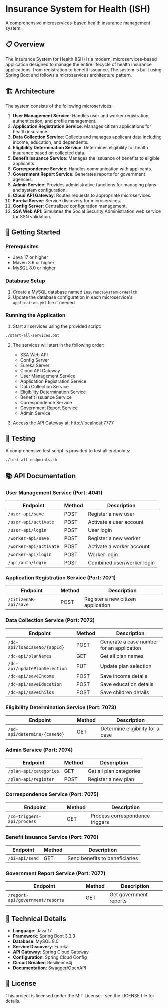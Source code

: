 # Insurance System for Health (ISH)

A comprehensive microservices-based health insurance management system.

## 📋 Overview

The Insurance System for Health (ISH) is a modern, microservices-based application designed to manage the entire lifecycle of health insurance applications, from registration to benefit issuance. The system is built using Spring Boot and follows a microservices architecture pattern.

## 🏗️ Architecture

The system consists of the following microservices:

1. **User Management Service**: Handles user and worker registration, authentication, and profile management.
2. **Application Registration Service**: Manages citizen applications for health insurance.
3. **Data Collection Service**: Collects and manages applicant data including income, education, and dependents.
4. **Eligibility Determination Service**: Determines eligibility for health insurance based on collected data.
5. **Benefit Issuance Service**: Manages the issuance of benefits to eligible applicants.
6. **Correspondence Service**: Handles communication with applicants.
7. **Government Report Service**: Generates reports for government agencies.
8. **Admin Service**: Provides administrative functions for managing plans and system configuration.
9. **Cloud API Gateway**: Routes requests to appropriate microservices.
10. **Eureka Server**: Service discovery for microservices.
11. **Config Server**: Centralized configuration management.
12. **SSA Web API**: Simulates the Social Security Administration web service for SSN validation.

## 🚀 Getting Started

### Prerequisites

- Java 17 or higher
- Maven 3.6 or higher
- MySQL 8.0 or higher

### Database Setup

1. Create a MySQL database named `InsuranceSystemForHealth`
2. Update the database configuration in each microservice's `application.yml` file if needed

### Running the Application

1. Start all services using the provided script:

```bash
./start-all-services.bat
```

2. The services will start in the following order:
   - SSA Web API
   - Config Server
   - Eureka Server
   - Cloud API Gateway
   - User Management Service
   - Application Registration Service
   - Data Collection Service
   - Eligibility Determination Service
   - Benefit Issuance Service
   - Correspondence Service
   - Government Report Service
   - Admin Service

3. Access the API Gateway at: http://localhost:7777

## 🧪 Testing

A comprehensive test script is provided to test all endpoints:

```bash
./test-all-endpoints.sh
```

## 📚 API Documentation

### User Management Service (Port: 4041)

| Endpoint | Method | Description |
|----------|--------|-------------|
| `/user-api/save` | POST | Register a new user |
| `/user-api/activate` | POST | Activate a user account |
| `/user-api/login` | POST | User login |
| `/worker-api/save` | POST | Register a new worker |
| `/worker-api/activate` | POST | Activate a worker account |
| `/worker-api/login` | POST | Worker login |
| `/api/auth/login` | POST | Combined user/worker login |

### Application Registration Service (Port: 7071)

| Endpoint | Method | Description |
|----------|--------|-------------|
| `/CitizenAR-api/save` | POST | Register a new citizen application |

### Data Collection Service (Port: 7072)

| Endpoint | Method | Description |
|----------|--------|-------------|
| `/dc-api/loadCaseNo/{appId}` | POST | Generate a case number for an application |
| `/dc-api/planNames` | GET | Get all plan names |
| `/dc-api/updatePlanSelection` | PUT | Update plan selection |
| `/dc-api/saveIncome` | POST | Save income details |
| `/dc-api/saveEducation` | POST | Save education details |
| `/dc-api/saveChilds` | POST | Save children details |

### Eligibility Determination Service (Port: 7073)

| Endpoint | Method | Description |
|----------|--------|-------------|
| `/ed-api/determine/{caseNo}` | GET | Determine eligibility for a case |

### Admin Service (Port: 7074)

| Endpoint | Method | Description |
|----------|--------|-------------|
| `/plan-api/categories` | GET | Get all plan categories |
| `/plan-api/register` | POST | Register a new plan |

### Correspondence Service (Port: 7075)

| Endpoint | Method | Description |
|----------|--------|-------------|
| `/co-triggers-api/process` | GET | Process correspondence triggers |

### Benefit Issuance Service (Port: 7076)

| Endpoint | Method | Description |
|----------|--------|-------------|
| `/bi-api/send` | GET | Send benefits to beneficiaries |

### Government Report Service (Port: 7077)

| Endpoint | Method | Description |
|----------|--------|-------------|
| `/report-api/government/reports` | GET | Get government reports |

## 🔧 Technical Details

- **Language**: Java 17
- **Framework**: Spring Boot 3.3.3
- **Database**: MySQL 8.0
- **Service Discovery**: Eureka
- **API Gateway**: Spring Cloud Gateway
- **Configuration**: Spring Cloud Config
- **Circuit Breaker**: Resilience4j
- **Documentation**: Swagger/OpenAPI

## 📝 License

This project is licensed under the MIT License - see the LICENSE file for details.
